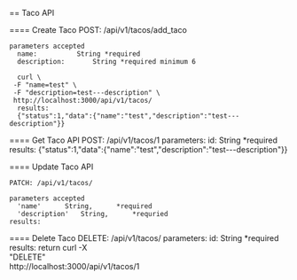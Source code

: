 == Taco API

==== Create Taco
    POST: /api/v1/tacos/add_taco

    parameters accepted
      name:          String *required
      description:       String *required minimum 6

      curl \
     -F "name=test" \
     -F "description=test---description" \
     http://localhost:3000/api/v1/tacos/
      results:
      {"status":1,"data":{"name":"test","description":"test---description"}}

==== Get Taco API
    POST: /api/v1/tacos/1
    parameters:
      id:      String *required
    results:
      {"status":1,"data":{"name":"test","description":"test---description"}}

==== Update Taco API

    PATCH: /api/v1/tacos/

    parameters accepted
      'name'      String,      *required
      'description'   String,      *requried
    results:


==== Delete Taco
    DELETE: /api/v1/tacos/
    parameters:
      id:      String *required
    results:
      return
    curl -X \
      "DELETE" \
      http://localhost:3000/api/v1/tacos/1
